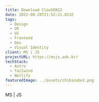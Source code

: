 ```yaml
---
title: Download ClouSEN12
date: 2022-08-28T21:52:21.813Z
tags:
  - Design
  - UX
  - UI
  - Frontend
  - Dev
  - Visual Identity
client: MS | JS
projectURL: https://msjs.adv.br/
techStack:
  - Astro
  - Tailwind
  - Netlify
featuredImage: ../assets/chibinube2.png
---
```

MS | JS